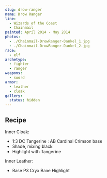 ```yaml
---
slug: drow-ranger
name: Drow Ranger
line:
  - Wizards of the Coast
  - Chainmail
painted: April 2014 - May 2014
photos:
  - ./Chainmail-DrowRanger-Dankel_1.jpg
  - ./Chainmail-DrowRanger-Dankel_2.jpg
race:
  - elf
archetype:
  - fighter
  - ranger
weapons:
  - sword
armor:
  - leather
  - cloak
gallery:
  status: hidden
---
```


## Recipe

Inner Cloak:

- 1:3 DC Tangerine : AB Cardinal Crimson base
- Shade, mixing black
- Highlight with Tangerine

Inner Leather:

- Base P3 Cryx Bane Highlight
